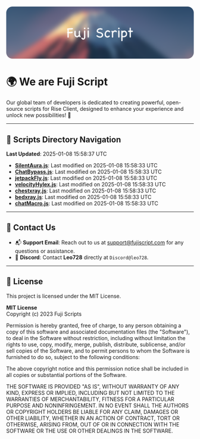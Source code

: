 ![Banner](.github/b.webp)

# 🌍 **We are Fuji Script**

Our global team of developers is dedicated to creating powerful, open-source scripts for Rise Client, designed to enhance your experience and unlock new possibilities! 🌟

---
<!-- SCRIPTS_NAVIGATION_START -->
## 📂 **Scripts Directory Navigation**

**Last Updated**: 2025-01-08 15:58:37 UTC

- **[SilentAura.js](scripts/SilentAura.js)**: Last modified on 2025-01-08 15:58:33 UTC
- **[ChatBypass.js](scripts/ChatBypass.js)**: Last modified on 2025-01-08 15:58:33 UTC
- **[jetpackFly.js](scripts/jetpackFly.js)**: Last modified on 2025-01-08 15:58:33 UTC
- **[velocityHylex.js](scripts/velocityHylex.js)**: Last modified on 2025-01-08 15:58:33 UTC
- **[chestxray.js](scripts/chestxray.js)**: Last modified on 2025-01-08 15:58:33 UTC
- **[bedxray.js](scripts/bedxray.js)**: Last modified on 2025-01-08 15:58:33 UTC
- **[chatMacro.js](scripts/chatMacro.js)**: Last modified on 2025-01-08 15:58:33 UTC

<!-- SCRIPTS_NAVIGATION_END -->

---

## 💬 **Contact Us**  
- 📬 **Support Email**: Reach out to us at [support@fujiscript.com](mailto:support@fujiscript.com) for any questions or assistance.  
- 💬 **Discord**: Contact **Leo728** directly at `Discord@leo728`.

---

## 📜 **License**

This project is licensed under the MIT License.  

**MIT License**  
Copyright (c) 2023 Fuji Scripts  

Permission is hereby granted, free of charge, to any person obtaining a copy of this software and associated documentation files (the "Software"), to deal in the Software without restriction, including without limitation the rights to use, copy, modify, merge, publish, distribute, sublicense, and/or sell copies of the Software, and to permit persons to whom the Software is furnished to do so, subject to the following conditions:  

The above copyright notice and this permission notice shall be included in all copies or substantial portions of the Software.  

THE SOFTWARE IS PROVIDED "AS IS", WITHOUT WARRANTY OF ANY KIND, EXPRESS OR IMPLIED, INCLUDING BUT NOT LIMITED TO THE WARRANTIES OF MERCHANTABILITY, FITNESS FOR A PARTICULAR PURPOSE AND NONINFRINGEMENT. IN NO EVENT SHALL THE AUTHORS OR COPYRIGHT HOLDERS BE LIABLE FOR ANY CLAIM, DAMAGES OR OTHER LIABILITY, WHETHER IN AN ACTION OF CONTRACT, TORT OR OTHERWISE, ARISING FROM, OUT OF OR IN CONNECTION WITH THE SOFTWARE OR THE USE OR OTHER DEALINGS IN THE SOFTWARE.  
